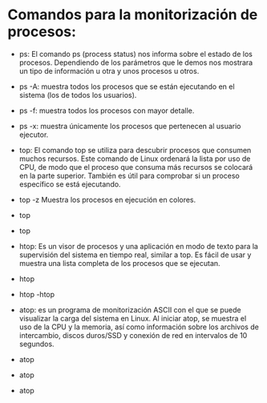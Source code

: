 # Comandos para la monitorización de procesos:
- ps: El comando ps (process status) nos informa sobre el estado de los procesos. Dependiendo de los parámetros que le demos nos mostrara un tipo de información u otra y unos procesos u otros.
- ps -A: muestra todos los procesos que se están ejecutando en el sistema (los de todos los usuarios).
- ps -f: muestra todos los procesos con mayor detalle.
- ps -x: muestra únicamente los procesos que pertenecen al usuario ejecutor.
  
- top: El comando top se utiliza para descubrir procesos que consumen muchos recursos. Este comando de Linux ordenará la lista por uso de CPU, de modo que el proceso que consuma más recursos se colocará en la parte superior. También es útil para comprobar si un proceso específico se está ejecutando.
- top -z	Muestra los procesos en ejecución en colores.
- top
- top
  
- htop: Es un visor de procesos y una aplicación en modo de texto para la supervisión del sistema en tiempo real, similar a top. Es fácil de usar y muestra una lista completa de los procesos que se ejecutan.
- htop
- htop
-htop

- atop: es un programa de monitorización ASCII con el que se puede visualizar la carga del sistema en Linux. Al iniciar atop, se muestra el uso de la CPU y la memoria, así como información sobre los archivos de intercambio, discos duros/SSD y conexión de red en intervalos de 10 segundos.
- atop
- atop
- atop

